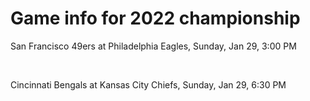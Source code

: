 # Game info for 2022 championship

San Francisco 49ers at Philadelphia Eagles, Sunday, Jan 29, 3:00 PM


<br/>

Cincinnati Bengals at Kansas City Chiefs, Sunday, Jan 29, 6:30 PM

